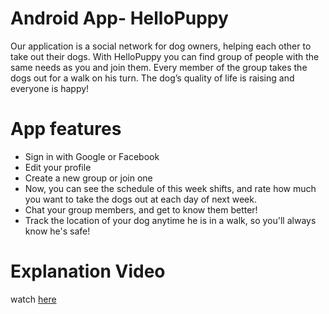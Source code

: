 # Android App- HelloPuppy

Our application is a social network for dog owners, helping each other to take out their dogs.
With HelloPuppy you can find group of people with the same needs as you and join them.
Every member of the group takes the dogs out for a walk on his turn.
The dog’s quality of life is raising and everyone is happy!

# App features
* Sign in with Google or Facebook
* Edit your profile
* Create a new group or join one
* Now, you can see the schedule of this week shifts, and rate how much you want to take the dogs out at each day of next week.
* Chat your group members, and get to know them better!
* Track the location of your dog anytime he is in a walk, so you'll always know he's safe!

# Explanation Video
watch [here](https://youtu.be/ALXKwvsfy9Y)

